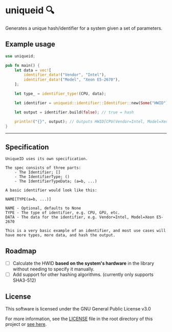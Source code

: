 # uniqueid 🔍

 Generates a unique hash/identifier for a system given a set of parameters.

## Example usage

```rust
use uniqueid;

pub fn main() {
    let data = vec![
        identifier_data!("Vendor", "Intel"),
        identifier_data!("Model", "Xeon E5-2670"),
    ];

    let type_ = identifier_type!(CPU, data);

    let identifier = uniqueid::identifier::Identifier::new(Some("HWID"), vec![type_.clone()]);

    let output = identifier.build(false); // true = hash

    println!("{}", output); // Outputs HWID[CPU(Vendor=Intel, Model=Xeon E5-2670)]
}
```

___

## Specification

```text
UniqueID uses its own specification.

The spec consists of three parts:
    - The Identifier; []
    - The IdentifierType; ()
    - The IdentifierTypeData; (a=b, ...)
      
A basic identifier would look like this: 

NAME[TYPE(a=b, ...)]

NAME - Optional, defaults to None
TYPE - The type of identifier, e.g. CPU, GPU, etc.
DATA - The data for the identifier, e.g. Vendor=Intel, Model=Xeon E5-2670

This is a very basic example of an identifier, and most use cases will have more types, more data, and hash the output.
```

## Roadmap

- [ ] Calculate the HWID **based on the system's hardware** in the library without needing to specify it manually.
- [ ] Add support for other hashing algorithms. (currently only supports SHA3-512)

## License

This software is licensed under the GNU General Public License v3.0

For more information, see the [LICENSE](LICENSE) file in the root directory of this project or [see here](https://www.gnu.org/licenses/gpl-3.0.html).
